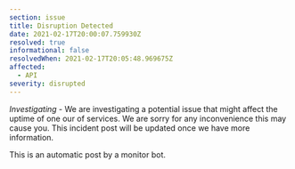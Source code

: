 ```yaml
---
section: issue
title: Disruption Detected
date: 2021-02-17T20:00:07.759930Z
resolved: true
informational: false
resolvedWhen: 2021-02-17T20:05:48.969675Z
affected:
  - API
severity: disrupted
---
```

*Investigating* - We are investigating a potential issue that might affect the uptime of one our of services. We are sorry for any inconvenience this may cause you. This incident post will be updated once we have more information.

This is an automatic post by a monitor bot.
        